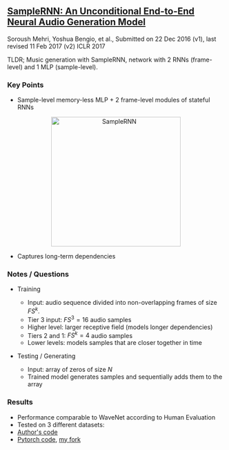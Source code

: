 ## [SampleRNN: An Unconditional End-to-End Neural Audio Generation Model](https://arxiv.org/abs/1612.07837)
Soroush Mehri, Yoshua Bengio, et al., Submitted on 22 Dec 2016 (v1), last revised 11 Feb 2017 (v2)
ICLR 2017

TLDR; Music generation with SampleRNN, network with 2 RNNs (frame-level) and 1 MLP (sample-level).

### Key Points
* Sample-level memory-less MLP + 2 frame-level modules of stateful RNNs
<p align="center">
<img src="https://github.com/gcunhase/PaperNotes/blob/master/notes/imgs/SampleRNN.png" width="300" alt="SampleRNN">
</p>

* Captures long-term dependencies

### Notes / Questions
* Training
  * Input: audio sequence divided into non-overlapping frames of size $FS^{k}$.
  * Tier 3 input: $FS^{3}=16$ audio samples
  * Higher level: larger receptive field (models longer dependencies)
  * Tiers 2 and 1: $FS^{k}=4$ audio samples
  * Lower levels: models samples that are closer together in time
  
* Testing / Generating
  * Input: array of zeros of size $N$
  * Trained model generates samples and sequentially adds them to the array

### Results
* Performance comparable to WaveNet according to Human Evaluation
* Tested on 3 different datasets:
* [Author's code](https://github.com/soroushmehr/sampleRNN_ICLR2017)
* [Pytorch code](https://github.com/deepsound-project/samplernn-pytorch), [my fork](https://github.com/gcunhase/samplernn-pytorch)
